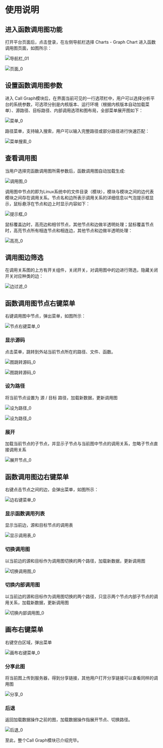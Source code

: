 # 使用说明

## 进入函数调用图功能

打开平台页面后，点击登录，在左侧导航栏选择 Charts - Graph Chart 进入函数调用图页面，如图所示：

![导航栏_01](../images/g_01.png)

![页面_0](../images/g_02.png)

## 设置函数调用图参数

进入 Call Graph模块后，在界面当前可见的一行选项栏中，用户可以选择分析平台的系统参数，可选项分别是内核版本、运行环境（根据内核版本自动加载菜单）、源路径、目标路径、内部调用选项和图布局，全部菜单展开图如下：

![菜单_0](../images/g_03.png)

路径菜单，支持输入搜索，用户可以输入完整路径或部分路径进行快速匹配：

![菜单搜索_0](../images/g_04.png)

## 查看调用图

当用户选择完函数调用图所需参数后，函数调用图自动加载生成:

![调用图_0](../images/g_05.png)

调用图中节点的即为Linux系统中的文件目录（模块），模块与模块之间的边代表模块之间存在调用关系。节点名和边所表示调用关系的详细信息以气泡提示框显示，鼠标悬浮在节点和边上时显示内容如下：

![提示框_0](../images/g_06.png)

鼠标覆盖边时，高亮边和相邻节点，其他节点和边做半透明处理；鼠标覆盖节点时，高亮节点所有相连节点和相连边，其他节点和边做半透明处理：

![高亮_0](../images/g_07.png)

## 调用图边筛选

在调用关系图的上方有开关组件，关闭开关，对调用图中的边进行筛选，隐藏关闭开关对应种类的边：

![边过滤_0](../images/g_08.png)

## 函数调用图节点右键菜单

右键调用图中节点，弹出菜单，如图所示：

![节点右键菜单_0](../images/g_09.png)

### 显示源码

点击菜单，跳转到外站当前节点所在的路径、文件、函数。

![图跳转源码_0](../images/g_10_1.png)

![图跳转源码_0](../images/g_10_2.png)

### 设为路径

将当前节点设置为 源 / 目标 路径，加载新数据，更新调用图

![设为路径_0](../images/g_11_1.png)

![设为路径_0](../images/g_11_2.png)

### 展开

加载当前节点的子节点，并显示子节点与当前图中节点的调用关系，忽略子节点直接调用关系

![展开节点_0](../images/g_12.png)

## 函数调用图边右键菜单

右键点击节点之间的边，会弹出菜单，如图所示：

![边右键菜单_0](../images/g_13.png)

### 显示函数调用列表

显示当前边，源和目标节点的调用表

![显示调用表_0](../images/g_14.png)

### 切换调用图

以当前边的源和目标作为调用图切换的两个路径，加载新数据，更新调用图

![切换调用图_0](../images/g_15.png)

### 切换内部调用图

以当前边的源和目标作为调用图切换的两个路径，只显示两个节点内部子节点的调用关系，加载新数据，更新调用图

![切换内部调用图_0](../images/g_16.png)

## 画布右键菜单

右键空白区域，弹出菜单

![画布右键菜单_0](../images/g_17.png)

### 分享此图

将当前图上传到服务器，得到分享链接，其他用户打开分享链接可以查看同样的调用图

![分享_0](../images/g_18.png)

### 后退

返回加载数据操作之前的图，加载数据操作指展开节点、切换路径。

![后退_0](../images/g_19.png)

至此，整个Call Graph模块已介绍完毕。
